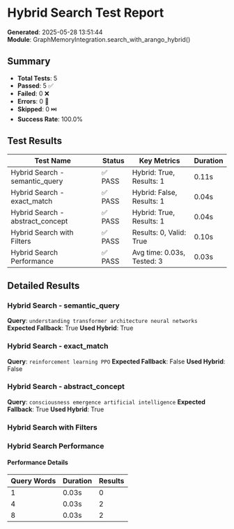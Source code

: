# Hybrid Search Test Report

**Generated**: 2025-05-28 13:51:44  
**Module**: GraphMemoryIntegration.search_with_arango_hybrid()

## Summary

- **Total Tests**: 5
- **Passed**: 5 ✅
- **Failed**: 0 ❌
- **Errors**: 0 🚫
- **Skipped**: 0 ⏭️
- **Success Rate**: 100.0%

## Test Results

| Test Name | Status | Key Metrics | Duration |
|-----------|--------|-------------|----------|
| Hybrid Search - semantic_query | ✅ PASS | Hybrid: True, Results: 1 | 0.11s |
| Hybrid Search - exact_match | ✅ PASS | Hybrid: False, Results: 1 | 0.04s |
| Hybrid Search - abstract_concept | ✅ PASS | Hybrid: True, Results: 1 | 0.04s |
| Hybrid Search with Filters | ✅ PASS | Results: 0, Valid: True | 0.10s |
| Hybrid Search Performance | ✅ PASS | Avg time: 0.03s, Tested: 3 | 0.03s |

## Detailed Results

### Hybrid Search - semantic_query
**Query**: `understanding transformer architecture neural networks`
**Expected Fallback**: True
**Used Hybrid**: True

### Hybrid Search - exact_match
**Query**: `reinforcement learning PPO`
**Expected Fallback**: False
**Used Hybrid**: False

### Hybrid Search - abstract_concept
**Query**: `consciousness emergence artificial intelligence`
**Expected Fallback**: True
**Used Hybrid**: True

### Hybrid Search with Filters

### Hybrid Search Performance

#### Performance Details
| Query Words | Duration | Results |
|-------------|----------|----------|
| 1 | 0.03s | 0 |
| 4 | 0.03s | 2 |
| 8 | 0.03s | 2 |
